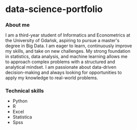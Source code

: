 # data-science-portfolio

### About me
I am a third-year student of Informatics and Econometrics at the University of Gdańsk, aspiring to pursue a master's degree in Big Data. I am eager to learn, continuously improve my skills, and take on new challenges. My strong foundation in statistics, data analysis, and machine learning allows me to approach complex problems with a structured and analytical mindset. I am passionate about data-driven decision-making and always looking for opportunities to apply my knowledge to real-world problems.

### Technical skills
- Python
- R
- Excel
- Statistica
- Spss

<!DOCTYPE html>
<html lang="pl">
<head>
    <meta charset="UTF-8">
    <meta name="viewport" content="width=device-width, initial-scale=1.0">
    <title>Portfolio - Umiejętności</title>
    <style>
        * {
            margin: 0;
            padding: 0;
            box-sizing: border-box;
        }

        body {
            font-family: Arial, sans-serif;
            background-color: #f4f4f4;
            padding: 20px;
        }

        h2 {
            text-align: left;
            margin-bottom: 10px;
        }

        .content {
            max-width: 800px;
            margin: 0 auto;
            text-align: left;
        }

        .skills {
            display: flex;
            flex-direction: column;
            align-items: center;
            gap: 15px;
            margin-top: 20px;
        }

        .skill {
            display: flex;
            align-items: center;
            justify-content: space-between;
            width: 50%;
            background: white;
            padding: 10px 15px;
            border-radius: 8px;
            box-shadow: 0 2px 5px rgba(0, 0, 0, 0.2);
        }

        .skill label {
            font-weight: bold;
            flex: 1;
            text-align: left;
        }

        progress {
            flex: 2;
            width: 100%;
            height: 20px;
            border-radius: 10px;
            overflow: hidden;
        }

        progress::-webkit-progress-bar {
            background-color: #ddd;
            border-radius: 10px;
        }

        progress::-webkit-progress-value {
            background-color: #007bff;
            border-radius: 10px;
        }

        @media (max-width: 768px) {
            .skill {
                width: 80%;
            }
        }
    </style>
</head>
<body>

<div class="content">
    <h2>Technical Skills</h2>
    <ul>
        <li>Python</li>
        <li>R</li>
        <li>Excel</li>
        <li>Statistica</li>
        <li>SPSS</li>
        <li>SQL</li>
    </ul>

    <div class="skills">
        <div class="skill">
            <label>Python</label>
            <progress value="80" max="100"></progress>
        </div>

        <div class="skill">
            <label>R</label>
            <progress value="75" max="100"></progress>
        </div>

        <div class="skill">
            <label>Excel</label>
            <progress value="90" max="100"></progress>
        </div>

        <div class="skill">
            <label>Statistica</label>
            <progress value="60" max="100"></progress>
        </div>

        <div class="skill">
            <label>SPSS</label>
            <progress value="70" max="100"></progress>
        </div>

        <div class="skill">
            <label>SQL</label>
            <progress value="85" max="100"></progress>
        </div>
    </div>

    <h2>Projects</h2>
    <ol>
        <li>1</li>
        <li>2</li>
        <li>3</li>
        <li>4</li>
        <li>5</li>
    </ol>
</div>

</body>
</html>

